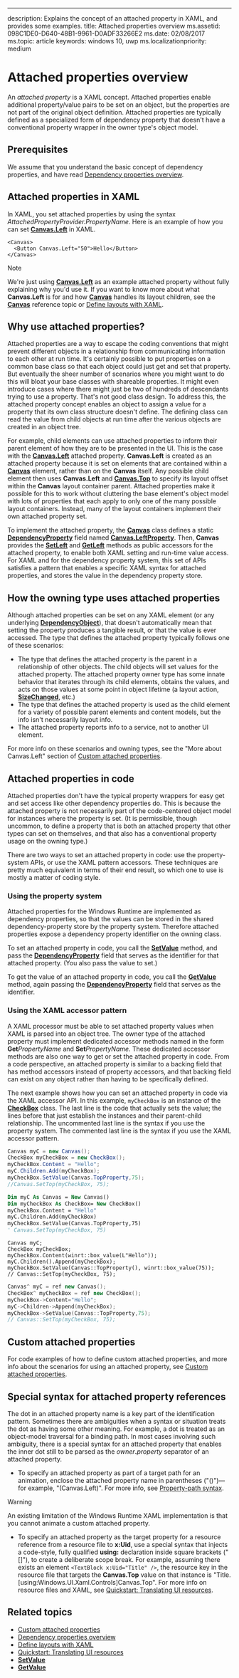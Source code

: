 ---
description: Explains the concept of an attached property in XAML, and provides some examples.
title: Attached properties overview
ms.assetid: 098C1DE0-D640-48B1-9961-D0ADF33266E2
ms.date: 02/08/2017
ms.topic: article
keywords: windows 10, uwp
ms.localizationpriority: medium
# Attached properties overview

An *attached property* is a XAML concept. Attached properties enable additional property/value pairs to be set on an object, but the properties are not part of the original object definition. Attached properties are typically defined as a specialized form of dependency property that doesn't have a conventional property wrapper in the owner type's object model.

## Prerequisites

We assume that you understand the basic concept of dependency properties, and have read [Dependency properties overview](dependency-properties-overview.md).

## Attached properties in XAML

In XAML, you set attached properties by using the syntax _AttachedPropertyProvider.PropertyName_. Here is an example of how you can set [**Canvas.Left**](/dotnet/api/system.windows.controls.canvas.left) in XAML.

```xaml
<Canvas>
  <Button Canvas.Left="50">Hello</Button>
</Canvas>
```

> [!NOTE]
> We're just using [**Canvas.Left**](/dotnet/api/system.windows.controls.canvas.left) as an example attached property without fully explaining why you'd use it. If you want to know more about what **Canvas.Left** is for and how [**Canvas**](/uwp/api/Windows.UI.Xaml.Controls.Canvas) handles its layout children, see the [**Canvas**](/uwp/api/Windows.UI.Xaml.Controls.Canvas) reference topic or [Define layouts with XAML](/windows/apps/design/layout/layouts-with-xaml).

## Why use attached properties?

Attached properties are a way to escape the coding conventions that might prevent different objects in a relationship from communicating information to each other at run time. It's certainly possible to put properties on a common base class so that each object could just get and set that property. But eventually the sheer number of scenarios where you might want to do this will bloat your base classes with shareable properties. It might even introduce cases where there might just be two of hundreds of descendants trying to use a property. That's not good class design. To address this, the attached property concept enables an object to assign a value for a property that its own class structure doesn't define. The defining class can read the value from child objects at run time after the various objects are created in an object tree.

For example, child elements can use attached properties to inform their parent element of how they are to be presented in the UI. This is the case with the [**Canvas.Left**](/dotnet/api/system.windows.controls.canvas.left) attached property. **Canvas.Left** is created as an attached property because it is set on elements that are contained within a [**Canvas**](/uwp/api/Windows.UI.Xaml.Controls.Canvas) element, rather than on the **Canvas** itself. Any possible child element then uses **Canvas.Left** and [**Canvas.Top**](/dotnet/api/system.windows.controls.canvas.top) to specify its layout offset within the **Canvas** layout container parent. Attached properties make it possible for this to work without cluttering the base element's object model with lots of properties that each apply to only one of the many possible layout containers. Instead, many of the layout containers implement their own attached property set.

To implement the attached property, the [**Canvas**](/uwp/api/Windows.UI.Xaml.Controls.Canvas) class defines a static [**DependencyProperty**](/uwp/api/Windows.UI.Xaml.DependencyProperty) field named [**Canvas.LeftProperty**](/uwp/api/windows.ui.xaml.controls.canvas.leftproperty). Then, **Canvas** provides the [**SetLeft**](/uwp/api/windows.ui.xaml.controls.canvas.setleft) and [**GetLeft**](/uwp/api/windows.ui.xaml.controls.canvas.getleft) methods as public accessors for the attached property, to enable both XAML setting and run-time value access. For XAML and for the dependency property system, this set of APIs satisfies a pattern that enables a specific XAML syntax for attached properties, and stores the value in the dependency property store.

## How the owning type uses attached properties

Although attached properties can be set on any XAML element (or any underlying [**DependencyObject**](/uwp/api/Windows.UI.Xaml.DependencyObject)), that doesn't automatically mean that setting the property produces a tangible result, or that the value is ever accessed. The type that defines the attached property typically follows one of these scenarios:

- The type that defines the attached property is the parent in a relationship of other objects. The child objects will set values for the attached property. The attached property owner type has some innate behavior that iterates through its child elements, obtains the values, and acts on those values at some point in object lifetime (a layout action, [**SizeChanged**](/uwp/api/windows.ui.xaml.frameworkelement.sizechanged), etc.)
- The type that defines the attached property is used as the child element for a variety of possible parent elements and content models, but the info isn't necessarily layout info.
- The attached property reports info to a service, not to another UI element.

For more info on these scenarios and owning types, see the "More about Canvas.Left" section of [Custom attached properties](custom-attached-properties.md).

## Attached properties in code

Attached properties don't have the typical property wrappers for easy get and set access like other dependency properties do. This is because the attached property is not necessarily part of the code-centered object model for instances where the property is set. (It is permissible, though uncommon, to define a property that is both an attached property that other types can set on themselves, and that also has a conventional property usage on the owning type.)

There are two ways to set an attached property in code: use the property-system APIs, or use the XAML pattern accessors. These techniques are pretty much equivalent in terms of their end result, so which one to use is mostly a matter of coding style.

### Using the property system

Attached properties for the Windows Runtime are implemented as dependency properties, so that the values can be stored in the shared dependency-property store by the property system. Therefore attached properties expose a dependency property identifier on the owning class.

To set an attached property in code, you call the [**SetValue**](/uwp/api/windows.ui.xaml.dependencyobject.setvalue) method, and pass the [**DependencyProperty**](/uwp/api/Windows.UI.Xaml.DependencyProperty) field that serves as the identifier for that attached property. (You also pass the value to set.)

To get the value of an attached property in code, you call the [**GetValue**](/uwp/api/windows.ui.xaml.dependencyobject.getvalue) method, again passing the [**DependencyProperty**](/uwp/api/Windows.UI.Xaml.DependencyProperty) field that serves as the identifier.

### Using the XAML accessor pattern

A XAML processor must be able to set attached property values when XAML is parsed into an object tree. The owner type of the attached property must implement dedicated accessor methods named in the form **Get**_PropertyName_ and **Set**_PropertyName_. These dedicated accessor methods are also one way to get or set the attached property in code. From a code perspective, an attached property is similar to a backing field that has method accessors instead of property accessors, and that backing field can exist on any object rather than having to be specifically defined.

The next example shows how you can set an attached property in code via the XAML accessor API. In this example, `myCheckBox` is an instance of the [**CheckBox**](/uwp/api/Windows.UI.Xaml.Controls.CheckBox) class. The last line is the code that actually sets the value; the lines before that just establish the instances and their parent-child relationship. The uncommented last line is the syntax if you use the property system. The commented last line is the syntax if you use the XAML accessor pattern.

```csharp
Canvas myC = new Canvas();
CheckBox myCheckBox = new CheckBox();
myCheckBox.Content = "Hello";
myC.Children.Add(myCheckBox);
myCheckBox.SetValue(Canvas.TopProperty,75);
//Canvas.SetTop(myCheckBox, 75);
```

```vb
Dim myC As Canvas = New Canvas()
Dim myCheckBox As CheckBox= New CheckBox()
myCheckBox.Content = "Hello"
myC.Children.Add(myCheckBox)
myCheckBox.SetValue(Canvas.TopProperty,75)
' Canvas.SetTop(myCheckBox, 75)
```

```cppwinrt
Canvas myC;
CheckBox myCheckBox;
myCheckBox.Content(winrt::box_value(L"Hello"));
myC.Children().Append(myCheckBox);
myCheckBox.SetValue(Canvas::TopProperty(), winrt::box_value(75));
// Canvas::SetTop(myCheckBox, 75);
```

```cpp
Canvas^ myC = ref new Canvas();
CheckBox^ myCheckBox = ref new CheckBox();
myCheckBox->Content="Hello";
myC->Children->Append(myCheckBox);
myCheckBox->SetValue(Canvas::TopProperty,75);
// Canvas::SetTop(myCheckBox, 75);
```

## Custom attached properties

For code examples of how to define custom attached properties, and more info about the scenarios for using an attached property, see [Custom attached properties](custom-attached-properties.md).

## Special syntax for attached property references

The dot in an attached property name is a key part of the identification pattern. Sometimes there are ambiguities when a syntax or situation treats the dot as having some other meaning. For example, a dot is treated as an object-model traversal for a binding path. In most cases involving such ambiguity, there is a special syntax for an attached property that enables the inner dot still to be parsed as the _owner_**.**_property_ separator of an attached property.

- To specify an attached property as part of a target path for an animation, enclose the attached property name in parentheses ("()")—for example, "(Canvas.Left)". For more info, see [Property-path syntax](property-path-syntax.md).

> [!WARNING]
> An existing limitation of the Windows Runtime XAML implementation is that you cannot animate a custom attached property.

- To specify an attached property as the target property for a resource reference from a resource file to **x:Uid**, use a special syntax that injects a code-style, fully qualified **using:** declaration inside square brackets ("\[\]"), to create a deliberate scope break. For example, assuming there exists an element `<TextBlock x:Uid="Title" />`, the resource key in the resource file that targets the **Canvas.Top** value on that instance is "Title.\[using:Windows.UI.Xaml.Controls\]Canvas.Top". For more info on resource files and XAML, see [Quickstart: Translating UI resources](/previous-versions/windows/apps/hh965329(v=win.10)).

## Related topics

- [Custom attached properties](custom-attached-properties.md)
- [Dependency properties overview](dependency-properties-overview.md)
- [Define layouts with XAML](/windows/apps/design/layout/layouts-with-xaml)
- [Quickstart: Translating UI resources](/previous-versions/windows/apps/hh943060(v=win.10))
- [**SetValue**](/uwp/api/windows.ui.xaml.dependencyobject.setvalue)
- [**GetValue**](/uwp/api/windows.ui.xaml.dependencyobject.getvalue)
